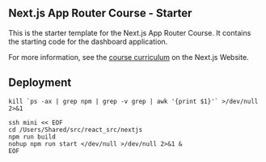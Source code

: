 ## Next.js App Router Course - Starter

This is the starter template for the Next.js App Router Course. It contains the starting code for the dashboard application.

For more information, see the [course curriculum](https://nextjs.org/learn) on the Next.js Website.

## Deployment
``kill `ps -ax | grep npm | grep -v grep | awk '{print $1}'` >/dev/null 2>&1``   
```
ssh mini << EOF
cd /Users/Shared/src/react_src/nextjs
npm run build
nohup npm run start </dev/null >/dev/null 2>&1 &
EOF
```
